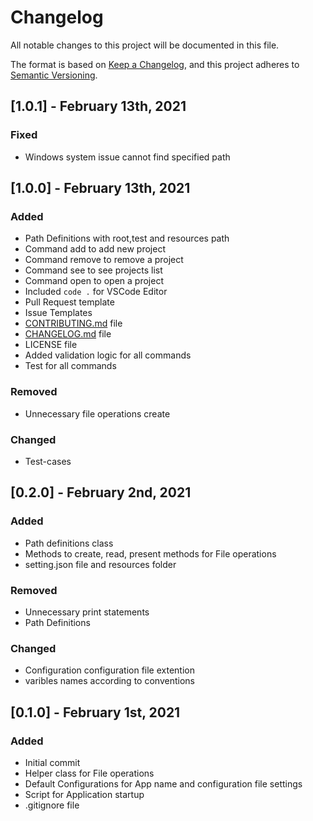 # Changelog
All notable changes to this project will be documented in this file.

The format is based on [Keep a Changelog](https://keepachangelog.com/en/1.0.0/),
and this project adheres to [Semantic Versioning](https://semver.org/spec/v2.0.0.html).

## [1.0.1] - February 13th, 2021

### Fixed
- Windows system issue cannot find specified path

## [1.0.0] - February 13th, 2021

### Added
- Path Definitions with root,test and resources path
- Command add to add new project
- Command remove to remove a project
- Command see to see projects list
- Command open to open a project
- Included `code .` for VSCode Editor
- Pull Request template
- Issue Templates
- [CONTRIBUTING.md](https://github.com/shan7030/code-opener-cli/blob/master/CONTRIBUTING.md) file
- [CHANGELOG.md](https://github.com/shan7030/code-opener-cli/blob/master/CHANGELOG.md) file
- LICENSE file
- Added validation logic for all commands
- Test for all commands

### Removed
- Unnecessary file operations create

### Changed
- Test-cases

## [0.2.0] - February 2nd, 2021

### Added
- Path definitions class
- Methods to create, read, present methods for File operations
- setting.json file and resources folder

### Removed
- Unnecessary print statements
- Path Definitions

### Changed
- Configuration configuration file extention
- varibles names according to conventions

## [0.1.0] - February 1st, 2021

### Added 
- Initial commit
- Helper class for File operations
- Default Configurations for App name and configuration file settings
- Script for Application startup
- .gitignore file
